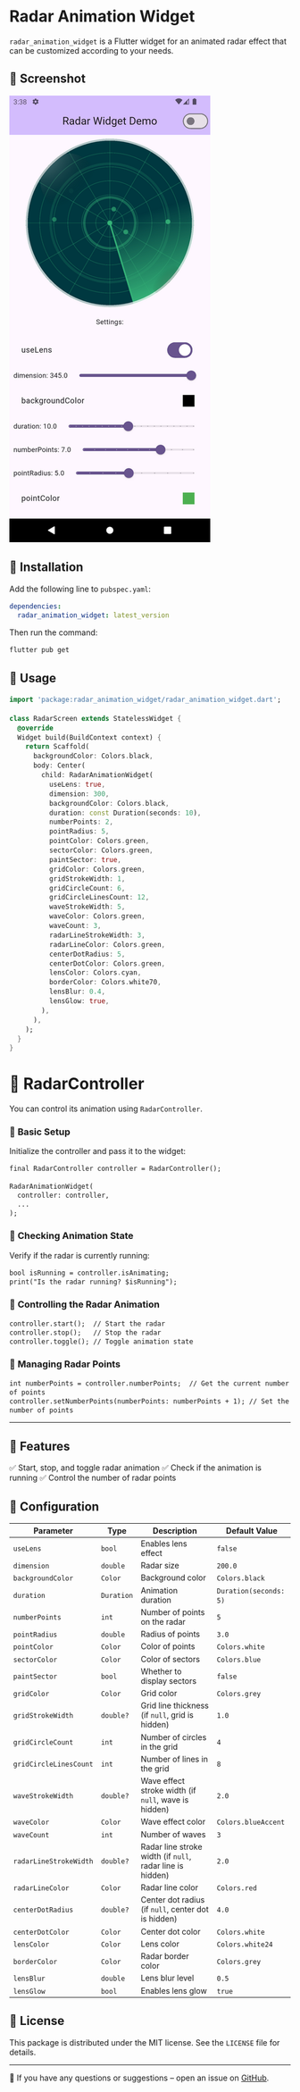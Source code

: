 # Radar Animation Widget

`radar_animation_widget` is a Flutter widget for an animated radar effect that can be customized according to your needs.

## 📸 Screenshot

![Radar Animation Widget](https://raw.githubusercontent.com/Farg0k/radar_animation_widget/refs/heads/master/assets/screenshot.png)

## 🔧 Installation

Add the following line to `pubspec.yaml`:

```yaml
dependencies:
  radar_animation_widget: latest_version
```

Then run the command:

```sh
flutter pub get
```

## 🚀 Usage

```dart
import 'package:radar_animation_widget/radar_animation_widget.dart';

class RadarScreen extends StatelessWidget {
  @override
  Widget build(BuildContext context) {
    return Scaffold(
      backgroundColor: Colors.black,
      body: Center(
        child: RadarAnimationWidget(
          useLens: true,
          dimension: 300,
          backgroundColor: Colors.black,
          duration: const Duration(seconds: 10),
          numberPoints: 2,
          pointRadius: 5,
          pointColor: Colors.green,
          sectorColor: Colors.green,
          paintSector: true,
          gridColor: Colors.green,
          gridStrokeWidth: 1,
          gridCircleCount: 6,
          gridCircleLinesCount: 12,
          waveStrokeWidth: 5,
          waveColor: Colors.green,
          waveCount: 3,
          radarLineStrokeWidth: 3,
          radarLineColor: Colors.green,
          centerDotRadius: 5,
          centerDotColor: Colors.green,
          lensColor: Colors.cyan,
          borderColor: Colors.white70,
          lensBlur: 0.4,
          lensGlow: true,
        ),
      ),
    );
  }
}

```
# 📡 RadarController

You can control its animation using `RadarController`.

### 🔹 **Basic Setup**
Initialize the controller and pass it to the widget:
```
final RadarController controller = RadarController();

RadarAnimationWidget(
  controller: controller,
  ...
);
```

### 🔹 **Checking Animation State**
Verify if the radar is currently running:

```
bool isRunning = controller.isAnimating;
print("Is the radar running? $isRunning");
```

### 🔹 **Controlling the Radar Animation**
```
controller.start();  // Start the radar
controller.stop();   // Stop the radar
controller.toggle(); // Toggle animation state
```

### 🔹 **Managing Radar Points**
```
int numberPoints = controller.numberPoints;  // Get the current number of points
controller.setNumberPoints(numberPoints: numberPoints + 1); // Set the number of points

```
---

## 🎯 Features
✅ Start, stop, and toggle radar animation
✅ Check if the animation is running
✅ Control the number of radar points
## 🎨 Configuration

| Parameter              | Type       | Description                                               | Default Value          |
|------------------------|------------|-----------------------------------------------------------|------------------------|
| `useLens`              | `bool`     | Enables lens effect                                       | `false`                |
| `dimension`            | `double`   | Radar size                                                | `200.0`                |
| `backgroundColor`      | `Color`    | Background color                                          | `Colors.black`         |
| `duration`             | `Duration` | Animation duration                                        | `Duration(seconds: 5)` |
| `numberPoints`         | `int`      | Number of points on the radar                             | `5`                    |
| `pointRadius`          | `double`   | Radius of points                                          | `3.0`                  |
| `pointColor`           | `Color`    | Color of points                                           | `Colors.white`         |
| `sectorColor`          | `Color`    | Color of sectors                                          | `Colors.blue`          |
| `paintSector`          | `bool`     | Whether to display sectors                                | `false`                |
| `gridColor`            | `Color`    | Grid color                                                | `Colors.grey`          |
| `gridStrokeWidth`      | `double?`  | Grid line thickness (if `null`, grid is hidden)           | `1.0`                  |
| `gridCircleCount`      | `int`      | Number of circles in the grid                             | `4`                    |
| `gridCircleLinesCount` | `int`      | Number of lines in the grid                               | `8`                    |
| `waveStrokeWidth`      | `double?`  | Wave effect stroke width (if `null`, wave is hidden)      | `2.0`                  |
| `waveColor`            | `Color`    | Wave effect color                                         | `Colors.blueAccent`    |
| `waveCount`            | `int`      | Number of waves                                           | `3`                    |
| `radarLineStrokeWidth` | `double?`  | Radar line stroke width (if `null`, radar line is hidden) | `2.0`                  |
| `radarLineColor`       | `Color`    | Radar line color                                          | `Colors.red`           |
| `centerDotRadius`      | `double?`  | Center dot radius (if `null`, center dot is hidden)       | `4.0`                  |
| `centerDotColor`       | `Color`    | Center dot color                                          | `Colors.white`         |
| `lensColor`            | `Color`    | Lens color                                                | `Colors.white24`       |
| `borderColor`          | `Color`    | Radar border color                                        | `Colors.grey`          |
| `lensBlur`             | `double`   | Lens blur level                                           | `0.5`                  |
| `lensGlow`             | `bool`     | Enables lens glow                                         | `true`                 |

## 📌 License

This package is distributed under the MIT license. See the `LICENSE` file for details.

---

📢 If you have any questions or suggestions – open an issue on [GitHub](https://github.com/Farg0k/radar_animation_widget).

